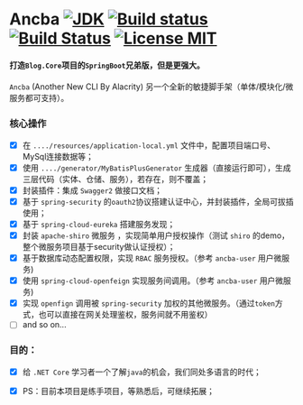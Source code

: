 # Ancba    [![JDK](https://img.shields.io/badge/jdk-1.8.0-d.svg)](#)  [![Build status](https://github.com/anjoy8/blog-spring/workflows/Java/badge.svg)](https://github.com/anjoy8/blog-spring/actions)  [![Build Status](https://dev.azure.com/laozhangisphi/anjoy8/_apis/build/status/anjoy8.ancba?branchName=master)](https://dev.azure.com/laozhangisphi/anjoy8/_build?definitionId=2)   [![License MIT](https://img.shields.io/badge/license-MIT-blue.svg?style=flat-square)](https://github.com/anjoy8/blog-spring/blob/master/LICENSE) 
 
#### 打造`Blog.Core`项目的`SpringBoot`兄弟版，但是更强大。  
`Ancba` (Another New CLI By Alacrity) 另一个全新的敏捷脚手架（单体/模块化/微服务都可支持）。

### 核心操作

- [x] 在 `..../resources/application-local.yml` 文件中，配置项目端口号、MySql连接数据等；
- [x] 使用 `..../generator/MyBatisPlusGenerator` 生成器（直接运行即可），生成三层代码（实体、仓储、服务），若存在，则不覆盖；
- [x] 封装插件：集成 `Swagger2` 做接口文档；
- [x] 基于 `spring-security` 的`oauth2`协议搭建认证中心，并封装插件，全局可拔插使用；
- [x] 基于 `spring-cloud-eureka` 搭建服务发现；
- [x] 封装 `apache-shiro` 微服务 ，实现简单用户授权操作（测试 `shiro` 的demo，整个微服务项目基于security做认证授权）；
- [x] 基于数据库动态配置权限，实现 `RBAC` 服务授权。（参考 `ancba-user` 用户微服务)
- [x] 使用 `spring-cloud-openfeign` 实现服务间调用。（参考 `ancba-user` 用户微服务)
- [x] 实现 `openfign` 调用被 `spring-security` 加权的其他微服务。（通过`token`方式，也可以直接在网关处理鉴权，服务间就不用鉴权）
- [ ] and so on...
  
### 目的：   

- [x] 给 `.NET Core` 学习者一个了解`java`的机会，我们同处多语言的时代；
- [x] PS：目前本项目是练手项目，等熟悉后，可继续拓展；


